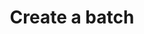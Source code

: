 ---
# -------------------------- #
#      ENDPOINT DETAILS      #
# -------------------------- #

product-type: "import-api"
content-type: "api-endpoint"
endpoint: "batch"
key: "batch-data"
version: "2"


# -------------------------- #
#       METHOD DETAILS       #
# -------------------------- #

title: "Create a batch"
method: "post"
short-url: |
  /v{{ object.version }}{{ object.endpoint-url | flatify }}
full-url: |
  {{ api.base-url }}{{ endpoint.short-url | flatify }}
short: "{{ api.core-objects.push.short | flatify }}"
description: |
  Pushes a record or multiple records for a specified table to Stitch. Each request to this endpoint may only contain data for a single table.

  When data for a table is pushed for the first time, Stitch will create the table in the destination in the specified integration schema.

  How data is loaded during subsequent pushes depends on:

  1. **The loading behavior types used by the destination**. Stitch supports <a href="#" data-toggle="tooltip" data-original-title="{{ site.data.tooltips.upsert }}">Upsert</a> and <a href="#" data-toggle="tooltip" data-original-title="{{ site.data.tooltips.append-only }}">Append-Only</a> loading.
  2. **Whether the `key_names` property specifies Primary Key fields.** If Primary Keys aren't specified, data will be loaded using Append-Only loading.

  Refer to the [Understanding loading behavior guide]({{ link.destinations.storage.loading-behavior | prepend: site.baseurl }}) for more info and examples.

  #### Structuring request body data {#batch--structure-request-body-data}

  Refer to the [Structuring data for the Import API guide]({{ link.import-api.guides.structure-data | prepend: site.baseurl }}) for instructions and examples.

accepts-transit: false

request-body: |
  The request body must also comply with the following:

  {% assign request-requirements = general.request-body-requirements.common | concat: general.request-body-requirements.batch %}

  {% for requirement in request-requirements %}
  - {{ requirement | flatify | markdownify | replace:"[NAME]","batch" }}
  {% endfor %}

  
# -------------------------- #
#       METHOD ARGUMENTS     #
# -------------------------- #

arguments:
## The copy for these attributes lives in:
## _data/import-api/general.yml

  - name: "table_name"
    type: "string"
    required: true
    description: |
      {{ general.attributes.table-name | remove: "A single request can push data to multiple tables." }}
    example-value: "customers"

  # - name: "table_version"
  #   type: "integer"
  #   required: true
  #   description: "{{ general.attributes.table-version | flatify }}"
  #   examole-value: "1"

  - name: "schema"
    type: "object"
    sub-type: "schema"
    url: "{{ site.data.import-api.data-structures.schema.section }}"
    required: true
    description: |
      A [Schema object]({{ site.data.import-api.data-structures.schema.section }}) containing the JSON schema describing the record(s) in the [Message object's]({{ site.data.import-api.data-structures.message.section }}) `data` property.

      Records must conform to this schema or an error will be returned when the request is sent.
    example-value: ""

  - name: "messages"
    type: "array"
    sub-type: "message"
    url: "{{ site.data.import-api.data-structures.message.section }}"
    required: true
    description: |
      An array of [Message]({{ site.data.import-api.data-structures.message.section }}) objects, each representing a record to be upserted into the table.
    example-value: ""

  - name: "key_names"
    type: "array"
    required: false
    description: |
      An array of strings representing the Primary Key fields in the source table. Stitch use these Primary Keys to de-dupe data during loading. If not provided, the table will be loaded in an append-only manner.

      **Note**: If included, a value must be provided. However, it may be an empty list to indicate that the source table doesn't have a Primary Key.

      If fields are provided, they must adhere to the following:

      1. Each field in the list must be the name of a top-level property defined in the [Schema object]({{ site.data.import-api.data-structures.schema.section }}). Primary Key fields cannot be contained in an object or an array.
      2. Fields in the list may not be `null` in the source.
      3. If a field is a string, its value must be less than 256 characters.

      All fields included in `key_names` must be present in the [Schema object]({{ site.data.import-api.data-structures.schema.section }}) and every [Message object]({{ site.data.import-api.data-structures.message.section }}) in the request.
    example-value: "id"


# -------------------------- #
#           RETURNS          #
# -------------------------- #

returns: |
  {% assign response-codes = site.data.import-api.response-codes.general-codes.all-codes %}

  If successful, the API will return a `2xx` status and a [Batch status object]({{ site.data.import-api.data-structures.batch-status.section }}):

  {% for response-code in response-codes %}
  {% if response-code.code == "201" or response-code.code == "202" %}
  - `{{ response-code.code }}` - {{ response-code.description }}
  {% endif %}
  {% endfor %}


# ------------------------------ #
#   EXAMPLE REQUEST & RESPONSES  #
# ------------------------------ #

examples:
  - type: "Request"
    language: "json"
    subexamples:
      - title: "Pushing a single record"
        code: |
          curl -X "{{ endpoint.method | upcase }}" "{{ endpoint.full-url | flatify | strip_newlines }}" \
               -H 'Authorization: Bearer <IMPORT_API_ACCESS_TOKEN>' \
               -H 'Content-Type: application/json' \
               -d $'
                    {
                      "table_name": "customers",
                      "schema": {
                        "properties": {
                          "id": {
                            "type": "integer"
                          },
                          "name": {
                            "type": "string"
                          },
                          "age": {
                            "type": "integer"
                          },
                          "has_magic": {
                            "type": "boolean"
                          }
                        }
                      },
                      "messages": [
                        {
                          "action": "upsert",
                          "sequence": 1565880017,
                          "data": {
                            "id": 1,
                            "name": "Finn",
                            "age": 15,
                            "has_magic": false
                          }
                        }
                      ],
                      "key_names": [
                        "id"
                      ]
                    }'

      - title: "Pushing multiple records"
        code: |
          curl -X "{{ endpoint.method | upcase }}" "{{ endpoint.full-url | flatify | strip_newlines }}" \
               -H 'Authorization: Bearer <IMPORT_API_ACCESS_TOKEN>' \
               -H 'Content-Type: application/json' \
               -d $'
                    {
                       "table_name":"customers",
                       "schema":{
                          "properties":{
                             "id":{
                                "type":"integer"
                             },
                             "name":{
                                "type":"string"
                             },
                             "age":{
                                "type":"integer"
                             },
                             "has_magic":{
                                "type":"boolean"
                             }
                          }
                       },
                       "messages":[
                          {
                             "action":"upsert",
                             "sequence":1565881320,
                             "data":{
                                "id":2,
                                "name":"Jake",
                                "age":6,
                                "has_magic":true
                             }
                          },
                          {
                             "action":"upsert",
                             "sequence":1565838645,
                             "data":{
                                "id":3,
                                "name":"Bubblegum",
                                "age":17,
                                "has_magic":true
                             }
                          }
                       ],
                       "key_names":[
                          "id"
                       ]
                    }'

      - title: "Pushing a record without a Primary Key"
        code: |
          curl -X "{{ endpoint.method | upcase }}" "{{ endpoint.full-url | flatify | strip_newlines }}" \
               -H 'Authorization: Bearer <IMPORT_API_ACCESS_TOKEN>' \
               -H 'Content-Type: application/json' \
               -d $'
                    {
                       "table_name":"customers_no_primary_keys",
                       "schema":{
                          "properties":{
                             "name":{
                                "type":"string"
                             },
                             "age":{
                                "type":"integer"
                             },
                             "has_magic":{
                                "type":"boolean"
                             }
                          }
                       },
                       "messages":[
                          {
                             "action":"upsert",
                             "sequence":1565881320,
                             "data":{
                                "name":"BMO",
                                "age":2,
                                "has_magic":false
                             }
                          }
                       ]
                    }'

  - type: "Response"
    language: "json"
    subexamples:
      - type: "201 Created"
        code: |
          {{ site.data.import-api.code-examples.responses.batch-created }}

      - type: "202 Accepted"
        code: |
          {{ site.data.import-api.code-examples.responses.batch-accepted }}

  - type: "Errors"
---